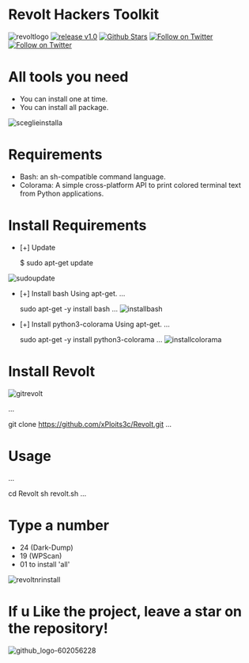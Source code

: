 # Revolt Hackers Toolkit
![revoltlogo](https://github.com/xPloits3c/revolt/assets/153435050/ea41babb-e41b-4dc9-8fdc-3bbf08f11a8f)
[![release v1.0 ](https://img.shields.io/badge/release-v1.0-green.svg?style=flat-square)](https://github.com/xPloits3c/revolt/releases/)
[![Github Stars](https://img.shields.io/github/stars/xPloits3c/revolt.svg?style=social&label=Stars)](https://github.com/xPloits3c/Revolt/)
[![Follow on Twitter](https://img.shields.io/twitter/follow/AnonSecIta.svg?style=social&label=AnonSecIta)](https://twitter.com/AnonSecIta/)
[![Follow on Twitter](https://img.shields.io/twitter/follow/ANOVNI1.svg?style=social&label=ANOVNI1)](https://twitter.com/ANOVNI1/)


 
# All tools you need
- You can install one at time.
- You can install all package.
 
![sceglieinstalla](https://github.com/xPloits3c/Revolt/assets/153435050/4a9c16ad-8acd-4291-b7a2-ee0d97c9948c)

# Requirements
- Bash: an sh-compatible command language.
- Colorama: A simple cross-platform API to print colored terminal text from Python applications.

# Install Requirements

- [+] Update

  $ sudo apt-get update
  
![sudoupdate](https://github.com/xPloits3c/Revolt/assets/153435050/58f11b7f-47a5-42a3-9c9e-4c1b7e32cc20)
 
- [+] Install bash Using apt-get.
...
  
  sudo apt-get -y install bash
  ...
![installbash](https://github.com/xPloits3c/Revolt/assets/153435050/e201f289-136a-483c-b715-935a49b28762)
  
- [+] Install python3-colorama Using apt-get.
...
  
  sudo apt-get -y install python3-colorama
...
![installcolorama](https://github.com/xPloits3c/Revolt/assets/153435050/8a29da90-c765-4b39-845c-736d2d8d6dea)
 
# Install Revolt
![gitrevolt](https://github.com/xPloits3c/Revolt/assets/153435050/81bb2f8a-f840-423e-ba58-0b7721e26fe9)
 
...

  git clone https://github.com/xPloits3c/Revolt.git
...

# Usage
...

cd Revolt
sh revolt.sh
...
 
# Type a number
  
- 24 (Dark-Dump) 
- 19 (WPScan) 
- 01 to install 'all'
 
![revoltnrinstall](https://github.com/xPloits3c/Revolt/assets/153435050/baeed44b-e5cd-4cd0-a80b-52d397ca38c6)


# If u Like the project, leave a star on the repository!
![github_logo-602056228](https://github.com/xPloits3c/Revolt/assets/153435050/58620e25-748f-44ea-80a9-fc3797fcfa49)

